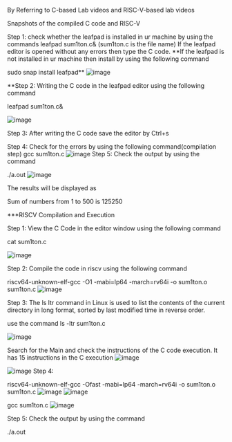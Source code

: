 By Referring to C-based Lab videos and RISC-V-based lab videos

Snapshots of the compiled C code and RISC-V

Step 1: check whether the leafpad is installed in ur machine by using the commands leafpad sum1ton.c& (sum1ton.c is the file name) If the leafpad editor is opened without any errors then type the C code. **If the leafpad is not installed in ur machine then install by using the following command

sudo snap install leafpad**
![image](https://github.com/sripadma19/task3.md/assets/161410141/72bc10c9-ed86-4105-b36a-91a4a1f5e44e)

**Step 2: Writing the C code in the leafpad editor using the following command

leafpad sum1ton.c&

![image](https://github.com/sripadma19/task3.md/assets/161410141/0fcc0f22-eafe-4b9b-bc50-22e096e2c001)

Step 3: After writing the C code save the editor by Ctrl+s

Step 4: Check for the errors by using the following command(compilation step)
gcc sum1ton.c
![image](https://github.com/sripadma19/task3.md/assets/161410141/c41e8557-e686-4777-aee4-56b548a8f19f)
Step 5: Check the output by using the command

./a.out
![image](https://github.com/sripadma19/task3.md/assets/161410141/3a05d01d-94ed-4a08-8f80-50be82cee63d)



The results will be displayed as

Sum of numbers from 1 to 500 is 125250

***RISCV Compilation and Execution

Step 1: View the C Code in the editor window using the following command

cat sum1ton.c

![image](https://github.com/sripadma19/task3.md/assets/161410141/55c401a3-b2e4-4752-9ea1-08b284b94b78)

Step 2: Compile the code in riscv using the following command


riscv64-unknown-elf-gcc -O1 -mabi=lp64 -march=rv64i -o sum1ton.o sum1ton.c
![image](https://github.com/sripadma19/task3.md/assets/161410141/ce48e447-48af-4082-a17f-f51d4b5283a8)

Step 3: The ls ltr command in Linux is used to list the contents of the current directory in long format, sorted by last modified time in reverse order.


use the command ls -ltr sum1ton.c

![image](https://github.com/sripadma19/task3.md/assets/161410141/91cba957-86d2-489c-841a-c2a8c91c92c2)

Search for the Main and check the instructions of the C code execution. It has 15 instructions in the C execution
![image](https://github.com/sripadma19/task3.md/assets/161410141/6e9dff33-6abb-4e88-bb01-aeb5a05b23fe)

![image](https://github.com/sripadma19/task3.md/assets/161410141/6dde7783-c5e6-48f9-bf24-55ee2d1560be)
Step 4:

riscv64-unknown-elf-gcc -Ofast -mabi=lp64 -march=rv64i -o sum1ton.o sum1ton.c
![image](https://github.com/sripadma19/task3.md/assets/161410141/7de814f8-4271-4403-b8bd-0916c540b5f1)
![image](https://github.com/sripadma19/task3.md/assets/161410141/954cbf06-13f1-4603-a257-487a6d7f5977)







gcc sum1ton.c
![image](https://github.com/sripadma19/task3.md/assets/161410141/35e7da63-0405-46a5-95c2-22f7ad0e1748)

Step 5: Check the output by using the command

./a.out



